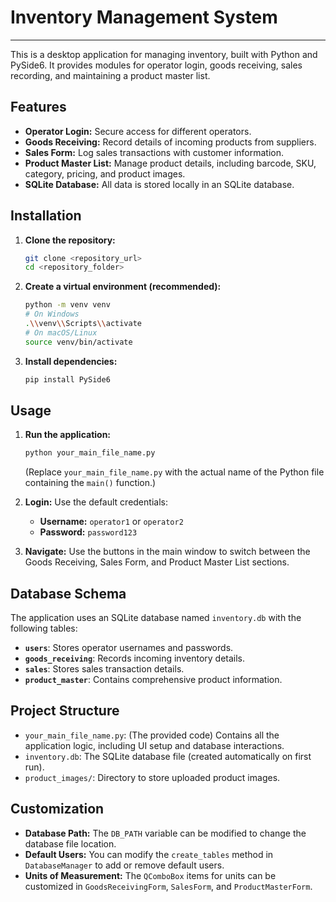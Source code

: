 # Inventory Management System

---

This is a desktop application for managing inventory, built with Python and PySide6. It provides modules for operator login, goods receiving, sales recording, and maintaining a product master list.

## Features

* **Operator Login:** Secure access for different operators.
* **Goods Receiving:** Record details of incoming products from suppliers.
* **Sales Form:** Log sales transactions with customer information.
* **Product Master List:** Manage product details, including barcode, SKU, category, pricing, and product images.
* **SQLite Database:** All data is stored locally in an SQLite database.

## Installation

1.  **Clone the repository:**
    ```bash
    git clone <repository_url>
    cd <repository_folder>
    ```
2.  **Create a virtual environment (recommended):**
    ```bash
    python -m venv venv
    # On Windows
    .\\venv\\Scripts\\activate
    # On macOS/Linux
    source venv/bin/activate
    ```
3.  **Install dependencies:**
    ```bash
    pip install PySide6
    ```

## Usage

1.  **Run the application:**
    ```bash
    python your_main_file_name.py
    ```
    (Replace `your_main_file_name.py` with the actual name of the Python file containing the `main()` function.)

2.  **Login:** Use the default credentials:
    * **Username:** `operator1` or `operator2`
    * **Password:** `password123`

3.  **Navigate:** Use the buttons in the main window to switch between the Goods Receiving, Sales Form, and Product Master List sections.

## Database Schema

The application uses an SQLite database named `inventory.db` with the following tables:

* **`users`**: Stores operator usernames and passwords.
* **`goods_receiving`**: Records incoming inventory details.
* **`sales`**: Stores sales transaction details.
* **`product_master`**: Contains comprehensive product information.

## Project Structure

* `your_main_file_name.py`: (The provided code) Contains all the application logic, including UI setup and database interactions.
* `inventory.db`: The SQLite database file (created automatically on first run).
* `product_images/`: Directory to store uploaded product images.

## Customization

* **Database Path:** The `DB_PATH` variable can be modified to change the database file location.
* **Default Users:** You can modify the `create_tables` method in `DatabaseManager` to add or remove default users.
* **Units of Measurement:** The `QComboBox` items for units can be customized in `GoodsReceivingForm`, `SalesForm`, and `ProductMasterForm`.